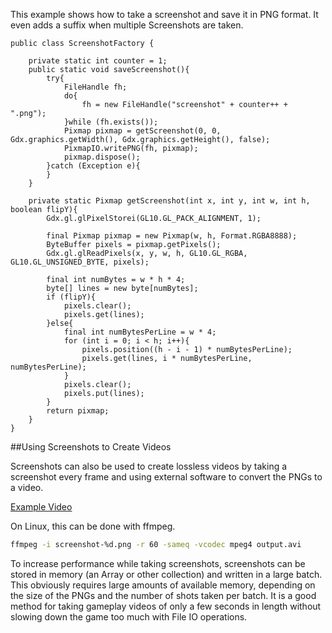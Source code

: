 This example shows how to take a screenshot and save it in PNG format. It even adds a suffix when multiple Screenshots are taken.

```
public class ScreenshotFactory {

	private static int counter = 1;
	public static void saveScreenshot(){
		try{
			FileHandle fh;
			do{
				fh = new FileHandle("screenshot" + counter++ + ".png");
			}while (fh.exists());
			Pixmap pixmap = getScreenshot(0, 0, Gdx.graphics.getWidth(), Gdx.graphics.getHeight(), false);
			PixmapIO.writePNG(fh, pixmap);
			pixmap.dispose();
		}catch (Exception e){			
		}
	}

	private static Pixmap getScreenshot(int x, int y, int w, int h,	boolean flipY){
		Gdx.gl.glPixelStorei(GL10.GL_PACK_ALIGNMENT, 1);

		final Pixmap pixmap = new Pixmap(w, h, Format.RGBA8888);
		ByteBuffer pixels = pixmap.getPixels();
		Gdx.gl.glReadPixels(x, y, w, h, GL10.GL_RGBA, GL10.GL_UNSIGNED_BYTE, pixels);

		final int numBytes = w * h * 4;
		byte[] lines = new byte[numBytes];
		if (flipY){
			pixels.clear();
			pixels.get(lines);
		}else{
			final int numBytesPerLine = w * 4;
			for (int i = 0; i < h; i++){
				pixels.position((h - i - 1) * numBytesPerLine);
				pixels.get(lines, i * numBytesPerLine, numBytesPerLine);
			}
			pixels.clear();
			pixels.put(lines);
		}
		return pixmap;
	}
}
```

##Using Screenshots to Create Videos

Screenshots can also be used to create lossless videos by taking a screenshot every frame and using external software to convert the PNGs to a video.

[Example Video](http://www.youtube.com/watch?v=NsblslUDWqU)

On Linux, this can be done with ffmpeg.

```bash
ffmpeg -i screenshot-%d.png -r 60 -sameq -vcodec mpeg4 output.avi
```

To increase performance while taking screenshots, screenshots can be stored in memory (an Array or other collection) and written in a large batch.  This obviously requires large amounts of available memory, depending on the size of the PNGs and the number of shots taken per batch.  It is a good method for taking gameplay videos of only a few seconds in length without slowing down the game too much with File IO operations.